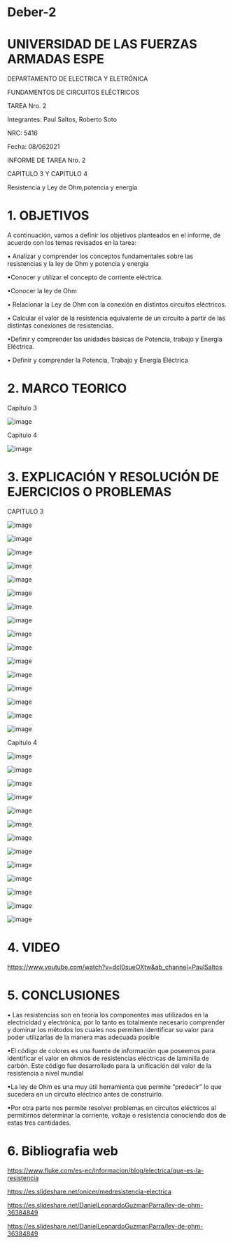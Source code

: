 # Deber-2

# UNIVERSIDAD DE LAS FUERZAS ARMADAS ESPE 

DEPARTAMENTO DE ELECTRICA Y ELETRÓNICA 

FUNDAMENTOS DE CIRCUITOS ELÉCTRICOS 

TAREA Nro. 2

Integrantes: Paul Saltos, Roberto Soto

NRC: 5416

Fecha: 08/062021

INFORME DE TAREA Nro. 2

CAPITULO 3 Y CAPITULO 4 

Resistencia y Ley de Ohm,potencia y energía

# 1.	OBJETIVOS 

A continuación, vamos a definir los objetivos planteados en el informe, de acuerdo con los temas revisados en la tarea: 

•	Analizar y comprender los conceptos fundamentales sobre las resistencias y la ley de Ohm y potencia y energia

•Conocer y utilizar el concepto de corriente eléctrica.

•Conocer la ley de Ohm

•	Relacionar la Ley de Ohm con la conexión en distintos circuitos eléctricos.

•	Calcular el valor de la resistencia equivalente de un circuito a partir de las distintas conexiones de resistencias.

•Definir y comprender las unidades básicas de Potencia, trabajo y Energía Eléctrica.

• Definir y comprender la Potencia, Trabajo y Energía Eléctrica
 
# 2.	MARCO TEORICO 

Capitulo 3

![image](https://user-images.githubusercontent.com/85178869/121202306-cf821800-c83a-11eb-9bb0-a09898d8e709.png)

Capitulo 4

![image](https://user-images.githubusercontent.com/85178869/121198592-de1b0000-c837-11eb-9186-f50ca48d5af7.png)



# 3.	EXPLICACIÓN Y RESOLUCIÓN DE EJERCICIOS O PROBLEMAS 

CAPITULO 3 

![image](https://user-images.githubusercontent.com/85178869/121147754-c70fea00-c806-11eb-8032-eabde0c7eeed.png)

![image](https://user-images.githubusercontent.com/85178869/121147842-dc851400-c806-11eb-8b84-02debe6a361f.png)

![image](https://user-images.githubusercontent.com/85178869/121147938-f45c9800-c806-11eb-96c8-9a5205a6c59d.png)

![image](https://user-images.githubusercontent.com/85178869/121148099-12c29380-c807-11eb-8fbb-00db26197b89.png)

![image](https://user-images.githubusercontent.com/85178869/121148213-308ff880-c807-11eb-80da-ecc533a4bae9.png)

![image](https://user-images.githubusercontent.com/85178869/121148290-44d3f580-c807-11eb-97f9-9638d8f8ecac.png)

![image](https://user-images.githubusercontent.com/85178869/121148332-4e5d5d80-c807-11eb-91b8-2a5e2142ddd9.png)

![image](https://user-images.githubusercontent.com/85178869/121148518-75b42a80-c807-11eb-9613-e22c1979d064.png)

![image](https://user-images.githubusercontent.com/85178869/121148621-8d8bae80-c807-11eb-9b53-2300b82e962a.png)

![image](https://user-images.githubusercontent.com/85178869/121148710-a2684200-c807-11eb-8068-9280967867cf.png)

![image](https://user-images.githubusercontent.com/85178869/121148823-bad85c80-c807-11eb-8a92-1e115a0bc5ec.png)

![image](https://user-images.githubusercontent.com/85178869/121148940-d479a400-c807-11eb-9946-079d3e27defe.png)

![image](https://user-images.githubusercontent.com/85178869/121149010-e5c2b080-c807-11eb-9996-530b98d9586d.png)

![image](https://user-images.githubusercontent.com/85178869/121149118-00952500-c808-11eb-9062-4a67e23c1ddf.png)

![image](https://user-images.githubusercontent.com/85178869/121149194-10146e00-c808-11eb-860b-03901efe06f9.png)

![image](https://user-images.githubusercontent.com/85178869/121149262-20c4e400-c808-11eb-9917-9f23248b7cfc.png)

Capitulo 4


![image](https://user-images.githubusercontent.com/85178869/121150207-ef98e380-c808-11eb-98f3-1ce1e057be48.png)

![image](https://user-images.githubusercontent.com/85178869/121150328-0b03ee80-c809-11eb-81eb-cca404fb677d.png)

![image](https://user-images.githubusercontent.com/85178869/121150614-4b636c80-c809-11eb-8862-89286c5b28e1.png)

![image](https://user-images.githubusercontent.com/85178869/121150758-69c96800-c809-11eb-8505-82b96310f474.png)

![image](https://user-images.githubusercontent.com/85178869/121150832-7948b100-c809-11eb-99ce-7887d30e3015.png)

![image](https://user-images.githubusercontent.com/85178869/121151141-bd3bb600-c809-11eb-94d4-af8e085cdeb5.png)

![image](https://user-images.githubusercontent.com/85178869/121151514-0d1a7d00-c80a-11eb-8e0f-541c7d2ee231.png)

![image](https://user-images.githubusercontent.com/85178869/121151601-202d4d00-c80a-11eb-9e81-ce338ee63d4d.png)

![image](https://user-images.githubusercontent.com/85178869/121151670-320ef000-c80a-11eb-94e4-510d18afb29c.png)

![image](https://user-images.githubusercontent.com/85178869/121151817-4f43be80-c80a-11eb-80d9-415bb9663d31.png)

![image](https://user-images.githubusercontent.com/85178869/121151943-68e50600-c80a-11eb-9037-3b6ebaa37557.png)

![image](https://user-images.githubusercontent.com/85178869/121152023-7a2e1280-c80a-11eb-91e7-bb075f0016ec.png)

![image](https://user-images.githubusercontent.com/85178869/121152111-8b771f00-c80a-11eb-94dd-1a07df8cc4b5.png)

# 4.	VIDEO 

https://www.youtube.com/watch?v=dcI0sueOXtw&ab_channel=PaulSaltos

# 5.	CONCLUSIONES 

• Las resistencias son en teoría los componentes mas utilizados en la electricidad y electrónica, por lo tanto es totalmente necesario comprender y dominar los métodos los cuales nos permiten identificar su valor para poder utilizarlas de la manera mas adecuada posible

•El código de colores es una fuente de información que poseemos para identificar el valor en ohmios de resistencias eléctricas de laminilla de carbón. Este código fue desarrollado para la unificación del valor de la resistencia a nivel mundial 

•La ley de Ohm es una muy útil herramienta que permite “predecir” lo que sucedera en un circuito eléctrico antes de construirlo.

•Por otra parte nos permite resolver problemas en circuitos eléctricos al permitirnos determinar la corriente, voltaje o resistencia conociendo dos de estas tres cantidades.

# 6. Bibliografia web 


https://www.fluke.com/es-ec/informacion/blog/electrica/que-es-la-resistencia

https://es.slideshare.net/onicer/medresistencia-electrica

https://es.slideshare.net/DanielLeonardoGuzmanParra/ley-de-ohm-36384849

https://es.slideshare.net/DanielLeonardoGuzmanParra/ley-de-ohm-36384849
